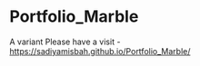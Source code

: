 # Portfolio_Marble
A variant
Please have a visit - https://sadiyamisbah.github.io/Portfolio_Marble/
